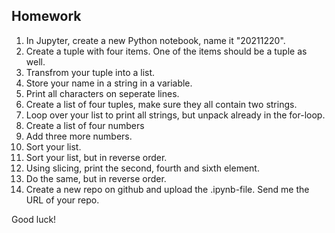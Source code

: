 Homework
-

1. In Jupyter, create a new Python notebook, name it "20211220".
1. Create a tuple with four items. One of the items should be a tuple as well.
1. Transfrom your tuple into a list.
1. Store your name in a string in a variable.
1. Print all characters on seperate lines.
1. Create a list of four tuples, make sure they all contain two strings.
1. Loop over your list to print all strings, but unpack already in the for-loop.
1. Create a list of four numbers
1. Add three more numbers.
1. Sort your list.
1. Sort your list, but in reverse order.
1. Using slicing, print the second, fourth and sixth element.
1. Do the same, but in reverse order.
1. Create a new repo on github and upload the .ipynb-file. Send me the URL of your repo.

Good luck!
